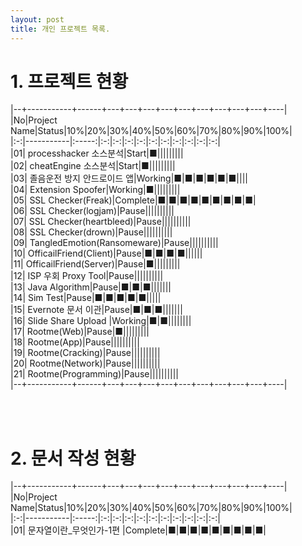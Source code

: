 ```yaml
---
layout: post
title: 개인 프로젝트 목록.
---
```



# 1. 프로젝트 현황

|--+-----------+------+---+---+---+---+---+---+---+---+---+----|  
|No|Project Name|Status|10%|20%|30%|40%|50%|60%|70%|80%|90%|100%|  
|:-:|-----------|:-----:|:-:|:-:|:-:|:-:|:-:|:-:|:-:|:-:|:-:|:-:|  
|01| processhacker 소스분석|Start|■|||||||||    
|02| cheatEngine 소스분석|Start|■|||||||||    
|03| 졸음운전 방지 안드로이드 앱|Working|■|■|■|■|■|■||||   
|04| Extension Spoofer|Working|■|||||||||   
|05| SSL Checker(Freak)|Complete|■|■|■|■|■|■|■|■|■|   
|06| SSL Checker(logjam)|Pause||||||||||   
|07| SSL Checker(heartbleed)|Pause||||||||||   
|08| SSL Checker(drown)|Pause||||||||||   
|09| TangledEmotion(Ransomeware)|Pause||||||||||   
|10| OfficailFriend(Client)|Pause|■|■|■|■||||||   
|11| OfficailFriend(Server)|Pause|■|||||||||   
|12| ISP 우회 Proxy Tool|Pause||||||||||   
|13| Java Algorithm|Pause|■|■|■|||||||   
|14| Sim Test|Pause|■|■|■|■|■|||||   
|15| Evernote 문서 이관|Pause|■|■|■|||||||   
|16| Slide Share Upload |Working|■|■||||||||   
|17| Rootme(Web)|Pause|■|||||||||   
|18| Rootme(App)|Pause||||||||||   
|19| Rootme(Cracking)|Pause||||||||||   
|20| Rootme(Network)|Pause||||||||||   
|21| Rootme(Programming)|Pause||||||||||   
|--+-----------+------+---+---+---+---+---+---+---+---+---+----|  

<br />  
<br />  
 
# 2. 문서 작성 현황

|--+-----------+------+---+---+---+---+---+---+---+---+---+----|  
|No|Project Name|Status|10%|20%|30%|40%|50%|60%|70%|80%|90%|100%|  
|:-:|-----------|:-----:|:-:|:-:|:-:|:-:|:-:|:-:|:-:|:-:|:-:|:-:|  
|01| 문자열이란_무엇인가-1편 |Complete|■|■|■|■|■|■|■|■|■|    

